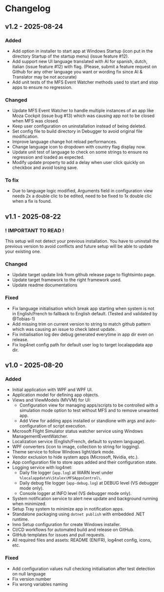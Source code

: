 # Changelog

## v1.2 - 2025-08-24

### Added
- Add option in installer to start app at Windows Startup (icon put in the directory Startup of the startup menu) (issue feature #12).
- Add support new UI language translated with AI for spanish, dutch, italian (issue feature #12) with flag. (Please, submit a feature request on Github for any other language you want or wording fix since AI & Translator may be not accurate)
- Add unit tests of the MFS Event Watcher methods used to start and stop apps to ensure no regression.

### Changed
- Update MFS Event Watcher to handle multiple instances of an app like Moza Cockpit (issue bug #13) which was causing app not to be closed when MFS was closed.
- Keep user configuration on uninstallation instead of being deleted.
- Set config file to build directory in Debugger to avoid original file modification.
- Improve language change hot reload performances.
- Change language icon to dropdown with country flag display now.
- Update unit test of language to check on some strings to ensure no regression and loaded as expected.
- Modify update property to add a delay when user click quickly on checkbox and avoid losing save.

### To fix
- Due to language logic modified, Arguments field in configuration view needs 2x a double clic to be edited, need to be fixed to 1x double clic when a fix is found.

## v1.1 - 2025-08-22

###  ! IMPORTANT TO READ ! 
This setup will not detect your previous installation.
You have to uninstall the previous version to avoid conflicts and future setup will be able to update your existing one.

### Changed

- Update target update link from github release page to flightsimto page.
- Update target framework to the right framework used.
- Update readme documentations

### Fixed

- Fix language initialisation which break app starting when system is not in English/French to fallback to English default. (Tested and validated by @Tobias-1)
- Add missing trim on current version to string to match github pattern which was causing an issue to check latest update.
- Fix initialisation log dev debug generated everytime in app dir even on release.
- Fix log4net config path for default user log to target localappdata app dir.

## v1.0 - 2025-08-20

### Added

- Initial application with WPF and WPF UI.
- Application model for defining app objects.
- Views and ViewModels (MVVM) for UI:
  - Configuration view for managing apps/scripts to be controlled with a simulation mode option to test without MFS and to remove unwanted app.
  - Add View for adding apps installed or standlone with args and auto-configuration of script execution.
- Microsoft Flight Simulator status watcher service using Windows ManagementEventWatcher.
- Localization service (English/French, default to system language).
- WPF converters (icon to image, collection to string for logging).
- Theme service to follow Windows light/dark mode.
- Vendor exclusion to hide system apps (Microsoft, Nvidia, etc.).
- App configuration file to store apps added and their configuration state.
- Logging service with log4net:
  - Daily file logger (`app.log`) at WARN level under `%localappdata%\Stalex\MFSAppsControl\`.
  - Daily debug file logger (`app-debug.log`) at DEBUG level (VS debugger mode only).
  - Console logger at INFO level (VS debugger mode only).
- System notification service to alert new update and background running when minimized.
- Setup Tray system to minimize app in notification apps.
- Standalone packaging using `dotnet publish` with embedded .NET runtime.
- Inno Setup configuration for create Windows installer.
- CI/CD workflows for automated build and release on GitHub.
- GitHub templates for issues and pull requests.
- All required files and assets: README (EN/FR), log4net config, icons, etc.

### Fixed

- Add configuration values null checking initialisation after test detection on null language
- Fix version number
- Fix wrong variables naming
